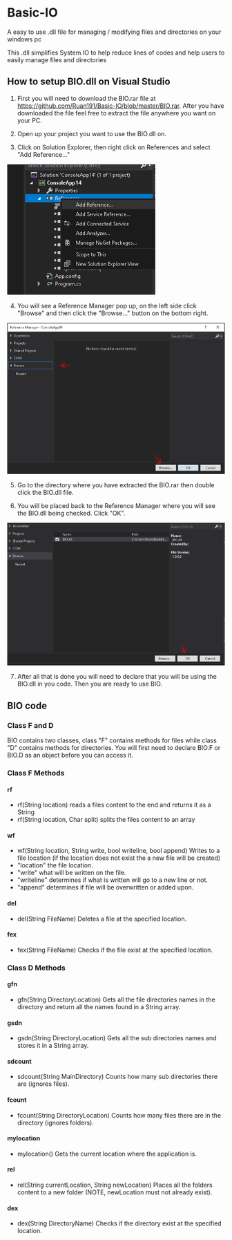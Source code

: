 # Basic-IO
A easy to use .dll file for managing / modifying files and directories on your windows pc

This .dll simplifies System.IO to help reduce lines of codes and help users to easily manage files and directories

## How to setup BIO.dll on Visual Studio

1. First you will need to download the BIO.rar file at https://github.com/Ruan191/Basic-IO/blob/master/BIO.rar. After you have downloaded
   the file feel free to extract the file anywhere you want on your PC.
   
2. Open up your project you want to use the BIO.dll on.

3. Click on Solution Explorer, then right click on References and select "Add Reference..."

![github-large](https://github.com/Ruan191/Basic-IO/blob/master/images/ref.PNG)

4. You will see a Reference Manager pop up, on the left side click "Browse" and then click the "Browse..." button on the bottom right.

![github-large](https://github.com/Ruan191/Basic-IO/blob/master/images/rm.PNG)

5. Go to the directory where you have extracted the BIO.rar then double click the BIO.dll file.

6. You will be placed back to the Reference Manager where you will see the BIO.dll being checked. Click "OK".

![github-large](https://github.com/Ruan191/Basic-IO/blob/master/images/done.PNG)

7. After all that is done you will need to declare that you will be using the BIO.dll in you code. Then you are ready to use BIO.

## BIO code

### Class F and D
BIO contains two classes, class "F" contains methods for files while class "D" contains methods for directories. You will first need to declare BIO.F or BIO.D as an object  before you can access it.

### Class F Methods
#### rf
* rf(String location) reads a files content to the end and returns it as a String
* rf(String location, Char split)  splits the files content to an array

#### wf
* wf(String location, String write, bool writeline, bool append) Writes to a file location (if the location does not exist the a new file will be created) 
* "location" the file location.
* "write" what will be written on the file.
* "writeline" determines if what is written will go to a new line or not.
* "append" determines if file will be overwritten or added upon.

#### del
* del(String FileName) Deletes a file at the specified location.

#### fex
* fex(String FileName) Checks if the file exist at the specified location.

### Class D Methods
#### gfn
* gfn(String DirectoryLocation) Gets all the file directories names in the directory and return all the names found in a String array.

#### gsdn
* gsdn(String DirectoryLocation) Gets all the sub directories names and stores it in a String array.

#### sdcount
* sdcount(String MainDirectory) Counts how many sub directories there are (ignores files).

#### fcount
* fcount(String DirectoryLocation) Counts how many files there are in the directory (ignores folders).

#### mylocation
* mylocation() Gets the current location where the application is.

#### rel
* rel(String currentLocation, String newLocation) Places all the folders content to a new folder (NOTE, newLocation must not already exist).

#### dex
* dex(String DirectoryName) Checks if the directory exist at the specified location.
